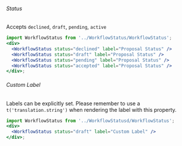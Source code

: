 ###### Status

Accepts `declined`, `draft`, `pending`, `active`

```jsx
import WorkflowStatus from '../WorkflowStatus/WorkflowStatus';
<div>
  <WorkflowStatus status="declined" label="Proposal Status" />
  <WorkflowStatus status="draft" label="Proposal Status" />
  <WorkflowStatus status="pending" label="Proposal Status" />
  <WorkflowStatus status="accepted" label="Proposal Status" />
</div>;
```

###### Custom Label

Labels can be explicitly set. Please remember to use a `t('translation.string')` when rendering the
label with this property.

```jsx
import WorkflowStatus from '../WorkflowStatusd/WorkflowStatus';
<div>
  <WorkflowStatus status="draft" label="Custom Label" />
</div>;
```
